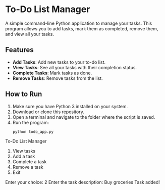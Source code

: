 # To-Do List Manager

A simple command-line Python application to manage your tasks. This program allows you to add tasks, mark them as completed, remove them, and view all your tasks.

## Features

- **Add Tasks**: Add new tasks to your to-do list.
- **View Tasks**: See all your tasks with their completion status.
- **Complete Tasks**: Mark tasks as done.
- **Remove Tasks**: Remove tasks from the list.

## How to Run

1. Make sure you have Python 3 installed on your system.
2. Download or clone this repository.
3. Open a terminal and navigate to the folder where the script is saved.
4. Run the program:
   ```bash
   python todo_app.py
To-Do List Manager
1. View tasks
2. Add a task
3. Complete a task
4. Remove a task
5. Exit

Enter your choice: 2
Enter the task description: Buy groceries
Task added!
